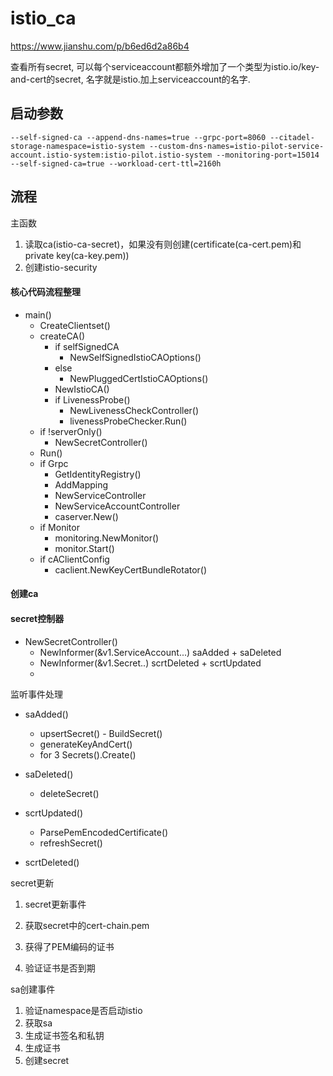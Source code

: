 # istio_ca


https://www.jianshu.com/p/b6ed6d2a86b4

查看所有secret, 可以每个serviceaccount都额外增加了一个类型为istio.io/key-and-cert的secret, 名字就是istio.加上serviceaccount的名字.

## 启动参数

```
--self-signed-ca --append-dns-names=true --grpc-port=8060 --citadel-storage-namespace=istio-system --custom-dns-names=istio-pilot-service-account.istio-system:istio-pilot.istio-system --monitoring-port=15014 --self-signed-ca=true --workload-cert-ttl=2160h
```


## 流程
主函数
1. 读取ca(istio-ca-secret)，如果没有则创建(certificate(ca-cert.pem)和private key(ca-key.pem))
2. 创建istio-security 



#### 核心代码流程整理

- main()
    - CreateClientset()
    - createCA()
        - if selfSignedCA
            - NewSelfSignedIstioCAOptions()
        - else
            - NewPluggedCertIstioCAOptions()
        - NewIstioCA()
        - if LivenessProbe()
            - NewLivenessCheckController()
            - livenessProbeChecker.Run()
    - if !serverOnly()
        - NewSecretController()
    - Run()
    - if Grpc 
        - GetIdentityRegistry()
        - AddMapping
        - NewServiceController
        - NewServiceAccountController
        - caserver.New()
    - if Monitor
        - monitoring.NewMonitor()
        - monitor.Start()
    - if cAClientConfig
      - caclient.NewKeyCertBundleRotator()


#### 创建ca

#### secret控制器

- NewSecretController()
    - NewInformer(&v1.ServiceAccount...) saAdded + saDeleted
    - NewInformer(&v1.Secret..) scrtDeleted + scrtUpdated
    -
    

监听事件处理

- saAdded()
    - upsertSecret()
            - BuildSecret()
    - generateKeyAndCert()
    - for 3 Secrets().Create()
    
- saDeleted()
    
    - deleteSecret()
    
- scrtUpdated()
    - ParsePemEncodedCertificate()
    - refreshSecret()
    
- scrtDeleted()

    


secret更新
1. secret更新事件

2. 获取secret中的cert-chain.pem  

3. 获得了PEM编码的证书

4. 验证证书是否到期

   


sa创建事件
1. 验证namespace是否启动istio
2. 获取sa
3. 生成证书签名和私钥
4. 生成证书
5. 创建secret